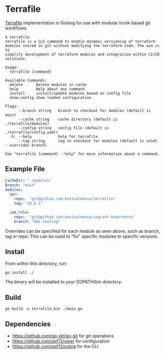 # Terrafile

[Terrafile](https://bensnape.com/2016/01/14/terraform-design-patterns-the-terrafile/) implementation in Golang for use with modular trunk-based git workflows.

```
$ terrafile
terrafile is a CLI command to enable dynamic versioning of terraform
modules stored in git without modifying the terraform code. The aim is to
simplify development of terraform modules and integration within CI/CD
solutions.

Usage:
  terrafile [command]

Available Commands:
  delete      Delete modules in cache
  help        Help about any command
  install     install/update modules based on config file
  show-config show loaded configuration

Flags:
      --branch string   branch to checkout for modules (default is main)
      --cache string    cache directory (default is ./terrafile/modules)
      --config string   config file (default is ./terrafile/config.yaml)
  -h, --help            help for terrafile
      --tag string      tag to checkout for modules (default is unset - overrides branch)

Use "terrafile [command] --help" for more information about a command.
```

## Example File

```yaml
CacheDir: "./modules"
Branch: "main"
modules:
  vpc:
    repo:  "git@github.com:kevinalmansa/terrafile"
    tag: "v0.0.1"

  iam_role:
    repo:  "git@github.com:kevinalmansa/vagrant-kubernetes"
    branch: "k8s-tooling"
```

Overrides can be specified for each module as seen above, such as branch, tag or repo. This can
be used to "fix" specific modules to specific versions.

## Install

From within this directory, run:
```
go install ./
```

The binary will be installed to your GOPATH/bin directory.

## Build

```
go build -o terrafile.bin ./main.go
```



## Dependencies

- https://github.com/go-git/go-git for git operations
- https://github.com/spf13/viper for configuration
- https://github.com/spf13/cobra for the CLI